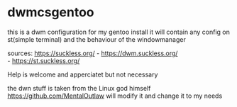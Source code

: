 # dwmcsgentoo
this is a dwm configuration for my gentoo install 
it will contain any config on st(simple terminal) and the behaviour of the windowmanager


sources: https://suckless.org/
       - https://dwm.suckless.org/  
       - https://st.suckless.org/
      
Help is welcome and apperciatet but not necessary 



the dwn stuff is taken from the Linux god himself https://github.com/MentalOutlaw 
will modify it and change it to my needs 
